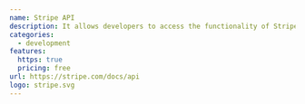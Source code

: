 ```yaml
---
name: Stripe API
description: It allows developers to access the functionality of Stripe like sending invoices and accepting payments.
categories:
  - development
features:
  https: true
  pricing: free
url: https://stripe.com/docs/api
logo: stripe.svg
---
```

